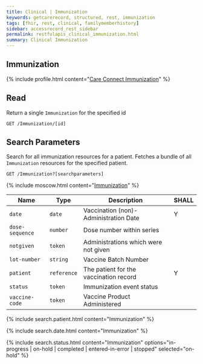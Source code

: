 ```yaml
---
title: Clinical | Immunization
keywords: getcarerecord, structured, rest, immunization
tags: [fhir, rest, clinical, familymemberhistory]
sidebar: accessrecord_rest_sidebar
permalink: restfulapis_clinical_immunization.html
summary: Clinical Immunization
---
```


## Immunization ##

{% include profile.html content="[Care Connect Immunization](http://www.interopen.org/candidate-profiles/care-connect/CareConnect-Immunization-1.html)" %}

## Read ##

Return a single `Immunization` for the specified id

```http
GET /Immunization/[id]
```

## Search Parameters ##

Search for all immunization resources for a patient. Fetches a bundle of all `Immunization` resources for the specified patient.

```http
GET /Immunization?[searchparameters]
```

{% include moscow.html content="[Immunization](https://www.hl7.org/fhir/DSTU2/immunization.html#search)" %}

| Name | Type | Description | SHALL |
|------|------|-------------|-------|
| `date` | `date` | Vaccination (non)-Administration Date | Y |
| `dose-sequence` | `number` | Dose number within series |  |
| `notgiven` | `token` | Administrations which were not given |  |
| `lot-number` | `string` | Vaccine Batch Number | |
| `patient` | `reference` | The patient for the vaccination record | Y |
| `status` | `token` | Immunization event status | |
| `vaccine-code` | `token` | Vaccine Product Administered |  |

{% include search.patient.html content="Immunization" %}

{% include search.date.html content="Immunization" %}

{% include search.status.html content="Immunization" options="in-progress | on-hold | completed | entered-in-error | stopped" selected="on-hold" %}
